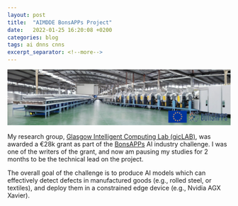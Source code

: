 ```yaml
---
layout: post
title:  "AIMDDE BonsAPPs Project"
date:   2022-01-25 16:20:08 +0200
categories: blog
tags: ai dnns cnns
excerpt_separator: <!--more-->
---
```

<img src="/assets/bonsapps/header.png" width="1024">

My research group, [Glasgow Intelligent Computing Lab (gicLAB)](https://giclab.dcs.gla.ac.uk), was awarded a €28k grant as part of the [BonsAPPs](https://bonsapps.eu/) AI industry challenge.
I was one of the writers of the grant, and now am pausing my studies for 2 months to be the technical lead on the project.

The overall goal of the challenge is to produce AI models which can effectively detect defects in manufactured goods (e.g., rolled steel, or textiles), and deploy them in a constrained edge device (e.g., Nvidia AGX Xavier).

<!--more-->

